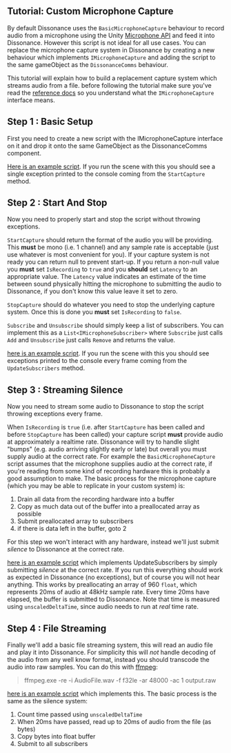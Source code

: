 ## Tutorial: Custom Microphone Capture

By default Dissonance uses the `BasicMicrophoneCapture` behaviour to record audio from a microphone using the Unity [Microphone API](https://docs.unity3d.com/ScriptReference/Microphone.html) and feed it into Dissonance. However this script is not ideal for all use cases. You can replace the microphone capture system in Dissonance by creating a new behaviour which implements `IMicrophoneCapture` and adding the script to the same gameObject as the `DissonanceComms` behaviour.

This tutorial will explain how to build a replacement capture system which streams audio from a file. before following the tutorial make sure you've read the [reference docs](../Reference/Audio/IMicrophoneCapture.md) so you understand what the `IMicrophoneCapture` interface means.

## Step 1 : Basic Setup

First you need to create a new script with the IMicrophoneCapture interface on it and drop it onto the same GameObject as the DissonanceComms component.

[Here is an example script](https://gist.github.com/martindevans/266553f7405c393e5a41d4729b67fa1e). If you run the scene with this you should see a single exception printed to the console coming from the `StartCapture` method.

## Step 2 : Start And Stop

Now you need to properly start and stop the script without throwing exceptions.

`StartCapture` should return the format of the audio you will be providing. This **must** be mono (i.e. 1 channel) and any sample rate is acceptable (just use whatever is most convenient for you). If your capture system is not ready you can return null to prevent start-up. If you return a non-null value you **must** set `IsRecording` to `true` and you **should** set `Latency` to an appropriate value. The `Latency` value indicates an estimate of the time between sound physically hitting the microphone to submitting the audio to Dissonance, if you don't know this value leave it set to zero.

`StopCapture` should do whatever you need to stop the underlying capture system. Once this is done you **must** set `IsRecording` to `false`.

`Subscribe` and `Unsubscribe` should simply keep a list of subscribers. You can implement this as a `List<IMicrophoneSubscriber>` where `Subscribe` just calls `Add` and `Unsubscribe` just calls `Remove` and returns the value.

[here is an example script](https://gist.github.com/martindevans/47127ccde8e5b7abeaa4cc0b49d60759). If you run the scene with this you should see exceptions printed to the console every frame coming from the `UpdateSubscribers` method.

## Step 3 : Streaming Silence

Now you need to stream some audio to Dissonance to stop the script throwing exceptions every frame.

When `IsRecording` is `true` (i.e. after `StartCapture` has been called and before `StopCapture` has been called) your capture script **must** provide audio at approximately a realtime rate. Dissonance will try to handle slight "bumps" (e.g. audio arriving slightly early or late) but overall you must supply audio at the correct rate. For example the `BasicMicrophoneCapture` script assumes that the microphone supplies audio at the correct rate, if you're reading from some kind of recording hardware this is probably a good assumption to make. The basic process for the microphone capture (which you may be able to replicate in your custom system) is:

 1. Drain all data from the recording hardware into a buffer
 2. Copy as much data out of the buffer into a preallocated array as possible
 3. Submit preallocated array to subscribers
 4. if there is data left in the buffer, goto 2

For this step we won't interact with any hardware, instead we'll just submit _silence_ to Dissonance at the correct rate.

[here is an example script](https://gist.github.com/martindevans/2ab034c885cf0c038db8fda471336596) which implements UpdateSubscribers by simply submitting _silence_ at the correct rate. If you run this everything should work as expected in Dissonance (no exceptions), but of course you will not hear anything. This works by preallocating an array of 960 `float`, which represents 20ms of audio at 48kHz sample rate. Every time 20ms have elapsed, the buffer is submitted to Dissonance. Note that time is measured using `unscaledDeltaTime`, since audio needs to run at _real_ time rate. 

## Step 4 : File Streaming

Finally we'll add a basic file streaming system, this will read an audio file and play it into Dissonance. For simplicity this will _not_ handle decoding of the audio from any well know format, instead you should transcode the audio into raw samples. You can do this with [ffmpeg](https://ffmpeg.org/):

 > ffmpeg.exe -re -i AudioFile.wav -f f32le -ar 48000 -ac 1 output.raw

[here is an example script](https://gist.github.com/martindevans/ad4df4d1f771538bb7f474756cbb3711) which implements this. The basic process is the same as the silence system:

 1. Count time passed using `unscaledDeltaTime`
 2. When 20ms have passed, read up to 20ms of audio from the file (as bytes)
 3. Copy bytes into float buffer
 4. Submit to all subscribers